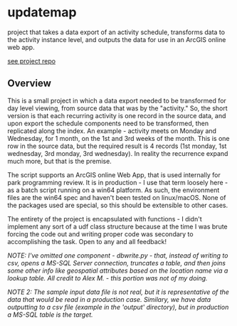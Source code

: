 # updatemap
project that takes a data export of an activity schedule, transforms data to the activity instance level, and outputs the data for use in an ArcGIS online web app.

[see project repo](https://github.com/yarrib/updatemap)

## Overview
  This is a small project in which a data export needed to be transformed for day level viewing, from source data that was by the "activity." So, the short version is that each recurring activity is one record in the source data, and upon export the schedule components need to be transformed, then replicated along the index. An example - activity meets on Monday and Wednesday, for 1 month, on the 1st and 3rd weeks of the month. This is one row in the source data, but the required result is 4 records (1st monday, 1st wednesday, 3rd monday, 3rd wednesday). In reality the recurrence expand much more, but that is the premise.
  
  The script supports an ArcGIS online Web App, that is used internally for park programming review. It is in production - I use that term loosely here - as a batch script running on a win64 platform. As such, the environment files are the win64 spec and haven't been tested on linux/macOS. None of the packages used are special, so this should be extensible to other cases.
  
  The entirety of the project is encapsulated with functions - I didn't implement any sort of a udf class structure because at the time I was brute forcing the code out and writing proper code was secondary to accomplishing the task. Open to any and all feedback!

*NOTE: I've omitted one component - dbwrite.py - that, instead of writing to csv, opens a MS-SQL Server connection, truncates a table, and then joins some other info like geospatial attributes based on the location name via a lookup table. All credit to Alex M. - this portion was not of my doing.*

*NOTE 2: The sample input data file is not real, but it is representative of the data that would be read in a production case. Similary, we have data outputting to a csv file (example in the 'output' directory), but in production a MS-SQL table is the target.*

